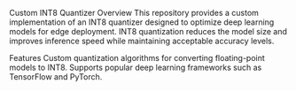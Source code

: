 Custom INT8 Quantizer
Overview
This repository provides a custom implementation of an INT8 quantizer designed to optimize deep learning models for edge deployment. INT8 quantization reduces the model size and improves inference speed while maintaining acceptable accuracy levels.

Features
Custom quantization algorithms for converting floating-point models to INT8.
Supports popular deep learning frameworks such as TensorFlow and PyTorch.
